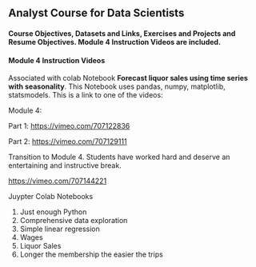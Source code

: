 ## Analyst Course for Data Scientists
#### Course Objectives, Datasets and Links, Exercises and Projects and Resume Objectives. Module 4 Instruction Videos are included.

#### Module 4 Instruction Videos 
Associated with colab Notebook **Forecast liquor sales using time series
with seasonality**. This Notebook uses pandas, numpy, matplotlib, statsmodels. This is a link to one of the videos: 

Module 4:

Part 1: https://vimeo.com/707122836

Part 2: https://vimeo.com/707129111

Transition to Module 4. Students have worked hard and deserve an entertaining and instructive break.

https://vimeo.com/707144221

Juypter Colab Notebooks
  1) Just enough Python
  2) Comprehensive data exploration
  3) Simple linear regression
  4) Wages
  5) Liquor Sales
  6) Longer the membership the easier the trips
